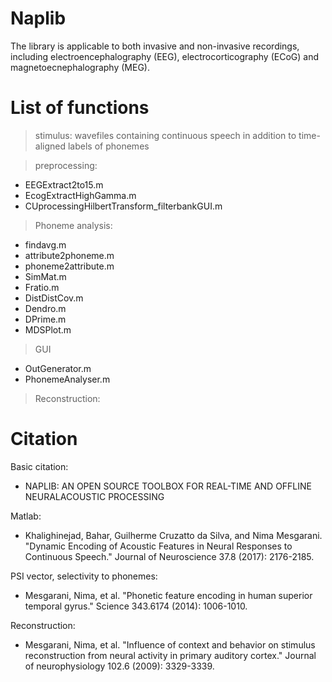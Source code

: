# Naplib

The library is applicable to both invasive and non-invasive recordings, including electroencephalography
(EEG), electrocorticography (ECoG) and magnetoecnephalography (MEG).


# List of functions

> stimulus: wavefiles containing continuous speech in addition to time-aligned labels of phonemes

> preprocessing: 
- EEGExtract2to15.m
- EcogExtractHighGamma.m
- CUprocessingHilbertTransform_filterbankGUI.m

> Phoneme analysis: 
- findavg.m
- attribute2phoneme.m
- phoneme2attribute.m
- SimMat.m
- Fratio.m
- DistDistCov.m
- Dendro.m
- DPrime.m
- MDSPlot.m

>GUI
- OutGenerator.m
- PhonemeAnalyser.m

> Reconstruction: 



# Citation

Basic citation: 
- NAPLIB: AN OPEN SOURCE TOOLBOX FOR REAL-TIME AND OFFLINE NEURALACOUSTIC PROCESSING

Matlab: 
- Khalighinejad, Bahar, Guilherme Cruzatto da Silva, and Nima Mesgarani. "Dynamic Encoding of Acoustic Features in Neural Responses to Continuous Speech." Journal of Neuroscience 37.8 (2017): 2176-2185.
 
PSI vector, selectivity to phonemes: 
- Mesgarani, Nima, et al. "Phonetic feature encoding in human superior temporal gyrus." Science 343.6174 (2014): 1006-1010.

Reconstruction: 
- Mesgarani, Nima, et al. "Influence of context and behavior on stimulus reconstruction from neural activity in primary auditory cortex." Journal of neurophysiology 102.6 (2009): 3329-3339.
